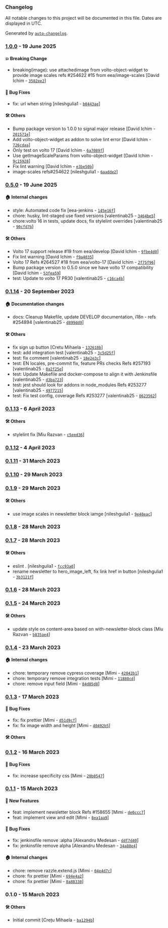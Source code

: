 ### Changelog

All notable changes to this project will be documented in this file. Dates are displayed in UTC.

Generated by [`auto-changelog`](https://github.com/CookPete/auto-changelog).

### [1.0.0](https://github.com/eea/volto-newsletter-block/compare/0.5.0...1.0.0) - 19 June 2025

#### :boom: Breaking Change

- breaking(image): use attachedimage from volto-object-widget to provide image scales refs #254622 #15 from eea/image-scales [David Ichim - [`3582ee2`](https://github.com/eea/volto-newsletter-block/commit/3582ee2655f19a3b636e27523ee9710f8f629be1)]

#### :bug: Bug Fixes

- fix: url when string [nileshgulia1 - [`b0443ae`](https://github.com/eea/volto-newsletter-block/commit/b0443ae79eab3f226de6b52e3bdc53764f960615)]

#### :hammer_and_wrench: Others

- Bump package version to 1.0.0 to signal major release [David Ichim - [`201571e`](https://github.com/eea/volto-newsletter-block/commit/201571e2861a22220793707eae2ab392fd07b476)]
- Add volto-object-widget as addon to solve lint error [David Ichim - [`726cdaa`](https://github.com/eea/volto-newsletter-block/commit/726cdaa2ca0a7bd122f6fbbe63c45663c83f27e1)]
- Only test on volto 17 [David Ichim - [`6a7089f`](https://github.com/eea/volto-newsletter-block/commit/6a7089f274c752b571c52bef39fa9d92157adc4b)]
- Use getImageScaleParams from volto-object-widget [David Ichim - [`9c15928`](https://github.com/eea/volto-newsletter-block/commit/9c159282860e6f2efda401cc2304e2328d7c8915)]
- Fix lint warning [David Ichim - [`e3be50b`](https://github.com/eea/volto-newsletter-block/commit/e3be50bfb2f67c811a78214a1876ecd9f2212c53)]
- image-scales refs#254622 [nileshgulia1 - [`6aadde2`](https://github.com/eea/volto-newsletter-block/commit/6aadde2d84c5f2840f97af488beaa4ec6d15b5a8)]
### [0.5.0](https://github.com/eea/volto-newsletter-block/compare/0.1.14...0.5.0) - 19 June 2025

#### :house: Internal changes

- style: Automated code fix [eea-jenkins - [`145e16f`](https://github.com/eea/volto-newsletter-block/commit/145e16f284af3d506a5f8f7e306915e3b2085b9f)]
- chore: husky, lint-staged use fixed versions [valentinab25 - [`3464be5`](https://github.com/eea/volto-newsletter-block/commit/3464be536b93df4a4970bec1ffbef716a4385564)]
- chore:volto 16 in tests, update docs, fix stylelint overrides [valentinab25 - [`90cfd7b`](https://github.com/eea/volto-newsletter-block/commit/90cfd7b94e43f7fc14edf906f6a8306d2d28e809)]

#### :hammer_and_wrench: Others

- Volto 17 support release #19 from eea/develop [David Ichim - [`9fbe4d0`](https://github.com/eea/volto-newsletter-block/commit/9fbe4d0abeec2b30087a7c3a43fc53ec4442b5cf)]
- Fix lint warning [David Ichim - [`f9a4035`](https://github.com/eea/volto-newsletter-block/commit/f9a4035d5246af437c79558fcd76625f66de27ef)]
- Volto 17 Refs #264527  #18 from eea/volto-17 [David Ichim - [`2f75f96`](https://github.com/eea/volto-newsletter-block/commit/2f75f96d960381ec237c97204b4e0e36f569d791)]
- Bump package version to 0.5.0 since we have volto 17 compatibility [David Ichim - [`53fea59`](https://github.com/eea/volto-newsletter-block/commit/53fea598e88df71d378863bdfe6804c357db2fc4)]
- test: Update to volto 17 PR30 [valentinab25 - [`c16ca4b`](https://github.com/eea/volto-newsletter-block/commit/c16ca4bebfebc01a2da61c3a612fe715002b5ba3)]
### [0.1.14](https://github.com/eea/volto-newsletter-block/compare/0.1.13...0.1.14) - 20 September 2023

#### :house: Documentation changes

- docs: Cleanup Makefile, update DEVELOP documentation, i18n - refs #254894 [valentinab25 - [`d899dd9`](https://github.com/eea/volto-newsletter-block/commit/d899dd9287572d7384f41ac3c4da12cd65ab32cb)]

#### :hammer_and_wrench: Others

- fix sign up button [Cretu Mihaela - [`132610b`](https://github.com/eea/volto-newsletter-block/commit/132610b483afbdfc90b01a38126fb10f92c4e37f)]
- test: add integration test [valentinab25 - [`3c5d25f`](https://github.com/eea/volto-newsletter-block/commit/3c5d25f1a305c8621e459cebc3070996f73bf2f5)]
- test: fix comment [valentinab25 - [`18e2e3c`](https://github.com/eea/volto-newsletter-block/commit/18e2e3c7e953c02233d86016c7a2979281eede6a)]
- test: EN locales, pre-commit fix, feature PRs checks Refs #257193 [valentinab25 - [`0a2f25e`](https://github.com/eea/volto-newsletter-block/commit/0a2f25e4e6ed68a7077904bdb7b51dafda352b85)]
- test: Update Makefile and docker-compose to align it with Jenkinsfile [valentinab25 - [`d3ba723`](https://github.com/eea/volto-newsletter-block/commit/d3ba7234c6d64deabee8a850551cd8e9d398894b)]
- test: jest should look for addons in node_modules Refs #253277 [valentinab25 - [`4977215`](https://github.com/eea/volto-newsletter-block/commit/49772153348b3db5f535cb90ac96e07e0e1f8a01)]
- test: Fix test config, coverage Refs #253277 [valentinab25 - [`8623562`](https://github.com/eea/volto-newsletter-block/commit/8623562c14fb5726de5a60067c51b1bc4ecacedf)]
### [0.1.13](https://github.com/eea/volto-newsletter-block/compare/0.1.12...0.1.13) - 6 April 2023

#### :hammer_and_wrench: Others

- stylelint fix [Miu Razvan - [`c5eed36`](https://github.com/eea/volto-newsletter-block/commit/c5eed366ceaef81f970d17731594d2a8575733ee)]
### [0.1.12](https://github.com/eea/volto-newsletter-block/compare/0.1.11...0.1.12) - 4 April 2023

### [0.1.11](https://github.com/eea/volto-newsletter-block/compare/0.1.10...0.1.11) - 31 March 2023

### [0.1.10](https://github.com/eea/volto-newsletter-block/compare/0.1.9...0.1.10) - 29 March 2023

### [0.1.9](https://github.com/eea/volto-newsletter-block/compare/0.1.8...0.1.9) - 29 March 2023

#### :hammer_and_wrench: Others

- use image scales in newsletter block iamge [nileshgulia1 - [`9e48eac`](https://github.com/eea/volto-newsletter-block/commit/9e48eac75ed8ee02f75eaa86042b060a679c5d63)]
### [0.1.8](https://github.com/eea/volto-newsletter-block/compare/0.1.7...0.1.8) - 28 March 2023

### [0.1.7](https://github.com/eea/volto-newsletter-block/compare/0.1.6...0.1.7) - 28 March 2023

#### :hammer_and_wrench: Others

- eslint . [nileshgulia1 - [`fcc93a0`](https://github.com/eea/volto-newsletter-block/commit/fcc93a0c1daa3ed0ea47d529c655c651fff00e29)]
- rename newsletter to hero_image_left, fix link href in button [nileshgulia1 - [`3b3121f`](https://github.com/eea/volto-newsletter-block/commit/3b3121fc18f0f2479e09896e0f7430f338038a49)]
### [0.1.6](https://github.com/eea/volto-newsletter-block/compare/0.1.5...0.1.6) - 28 March 2023

### [0.1.5](https://github.com/eea/volto-newsletter-block/compare/0.1.4...0.1.5) - 24 March 2023

#### :hammer_and_wrench: Others

- update style on content-area based on with-newsletter-block class [Miu Razvan - [`b835ae4`](https://github.com/eea/volto-newsletter-block/commit/b835ae4a370f1a713e3dd9650372663cb0da333f)]
### [0.1.4](https://github.com/eea/volto-newsletter-block/compare/0.1.3...0.1.4) - 23 March 2023

#### :house: Internal changes

- chore: temporary remove cypress coverage [Mimi - [`42042b1`](https://github.com/eea/volto-newsletter-block/commit/42042b1f6cebb20c53a44a3b0eb35406a49b5601)]
- chore: temporary remove integration tests [Mimi - [`11880cd`](https://github.com/eea/volto-newsletter-block/commit/11880cdf7726dd72edca9411a92641317e0fc85d)]
- chore: remove input field [Mimi - [`84d85d8`](https://github.com/eea/volto-newsletter-block/commit/84d85d8cf50cd9bceceec522b05d3621ebb05c8f)]

### [0.1.3](https://github.com/eea/volto-newsletter-block/compare/0.1.2...0.1.3) - 17 March 2023

#### :bug: Bug Fixes

- fix: fix prettier [Mimi - [`d51d9cf`](https://github.com/eea/volto-newsletter-block/commit/d51d9cfffbdfdbf9839f40b2792d68ec6d32ad67)]
- fix: fix image width and height [Mimi - [`40492b5`](https://github.com/eea/volto-newsletter-block/commit/40492b502adf63b6e7867ecf3f3b4036b9add907)]

#### :hammer_and_wrench: Others

### [0.1.2](https://github.com/eea/volto-newsletter-block/compare/0.1.1...0.1.2) - 16 March 2023

#### :bug: Bug Fixes

- fix: increase specificity css [Mimi - [`20b0547`](https://github.com/eea/volto-newsletter-block/commit/20b0547c9646266a96e02c5c2e125764b17d23c4)]

### [0.1.1](https://github.com/eea/volto-newsletter-block/compare/0.1.0...0.1.1) - 15 March 2023

#### :rocket: New Features

- feat: implement newsletter block Refs #158655 [Mimi - [`de0ccc7`](https://github.com/eea/volto-newsletter-block/commit/de0ccc7e38df14e72e86b940434b9efabe348bab)]
- feat: implement view and edit [Mimi - [`8ea1aa9`](https://github.com/eea/volto-newsletter-block/commit/8ea1aa9d1bde47c40f64ffd012a693d4df84a3e5)]

#### :bug: Bug Fixes

- fix: jenkinsfile remove :alpha [Alexandru Medesan - [`ddf7d40`](https://github.com/eea/volto-newsletter-block/commit/ddf7d404d950f2974cce46db0ff4f7f53fbadd72)]
- fix: jenkinsfile remove alpha [Alexandru Medesan - [`34a88e4`](https://github.com/eea/volto-newsletter-block/commit/34a88e4042d1a4c746853dc19fedaac4f1ae45f3)]

#### :house: Internal changes

- chore: remove razzle.extend.js [Mimi - [`04e4d7c`](https://github.com/eea/volto-newsletter-block/commit/04e4d7c08d6b8704b762440854f6fab46d7c5e95)]
- chore: fix prettier [Mimi - [`694e4a2`](https://github.com/eea/volto-newsletter-block/commit/694e4a2ce2f26453f2a9d6c29def65d7424c3f36)]
- chore: fix prettier [Mimi - [`8a88338`](https://github.com/eea/volto-newsletter-block/commit/8a88338be3944282620062653a1b4cc7937a02be)]

### 0.1.0 - 15 March 2023

#### :hammer_and_wrench: Others

- Initial commit [Crețu Mihaela - [`ba1294b`](https://github.com/eea/volto-newsletter-block/commit/ba1294bc93bdce1581802433a2c68b5a156232d0)]
